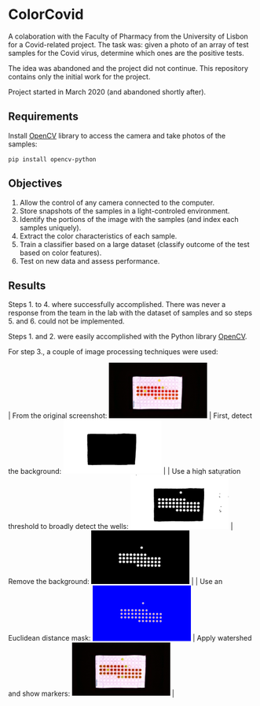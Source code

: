 # ColorCovid
A colaboration with the Faculty of Pharmacy from the University of Lisbon for a Covid-related project.
The task was: given a photo of an array of test samples for the Covid virus, determine which ones are the positive tests.

The idea was abandoned and the project did not continue.
This repository contains only the initial work for the project.

Project started in March 2020 (and abandoned shortly after).

## Requirements

Install [OpenCV](https://docs.opencv.org/master/index.html) library to access the camera and take photos of the samples:
```
pip install opencv-python
```

## Objectives

1. Allow the control of any camera connected to the computer.
2. Store snapshots of the samples in a light-controled environment.
3. Identify the portions of the image with the samples (and index each samples uniquely).
4. Extract the color characteristics of each sample.
5. Train a classifier based on a large dataset (classify outcome of the test based on color features).
6. Test on new data and assess performance.

## Results

Steps 1. to 4. where successfully accomplished.
There was never a response from the team in the lab with the dataset of samples and so steps 5. and 6. could not be implemented.

Steps 1. and 2. were easily accomplished with the Python library [OpenCV](https://docs.opencv.org/master/index.html).

For step 3., a couple of image processing techniques were used:

| From the original screenshot: <img src="/pre-processing/image_processing_0_original.PNG" width="200"/> | First, detect the background: <img src="/pre-processing/image_processing_1_background_detection.PNG" width="200"/> |
| Use a high saturation threshold to broadly detect the wells: <img src="/pre-processing/image_processing_2_high_saturation_threshold.PNG" width="200"/> | Remove the background: <img src="/pre-processing/image_processing_3_background_removal.PNG" width="200"/> |
| Use an Euclidean distance mask: <img src="/pre-processing/image_processing_4_euclidean_distance.PNG" width="200"/> | Apply watershed and show markers: <img src="/pre-processing/image_processing_5_marker_by_watershedPNG.PNG" width="200"/> |





